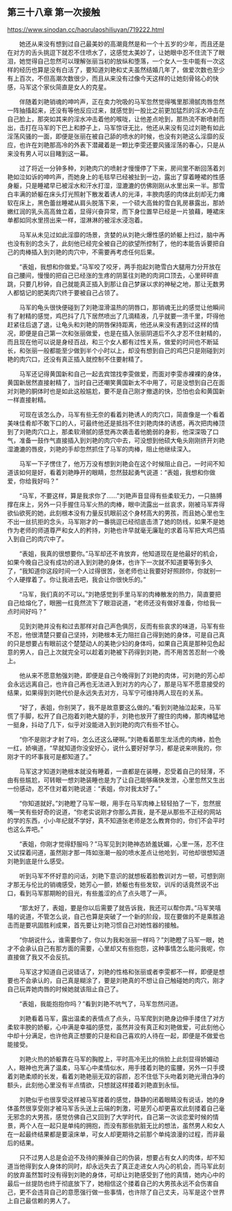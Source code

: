 ## 第三十八章 第一次接触

https://www.sinodan.cc/haorulaoshiliuyan/719222.html

　　她还从来没有想到过自己最美妙的高潮竟然是和一个十五岁的少年，而且还是在对方的舌头挑逗下就忍不住喷水了，这感觉太美妙了，让她眼中忍不住流下了眼泪，她觉得自己忽然可以理解张丽当初的放纵和堕落，一个女人一生中能有一次这样的经历也算是没有白活了，要知道刘艳和丈夫虽然结婚几年了，做爱次数也至少有上百次，不但高潮次数很少，而且从来没有过像今天这样的让她刻骨铭心的快感，马军这个家伙简直是女人的克星。

　　伴随着刘艳销魂的呻吟声，正在卖力吮吸的马军忽然觉得嘴里那滑腻肉唇忽然一阵抽搐起来，还没有等他反应过来，就感觉到一股比之前更加猛烈的淫水冲击在自己脸上，那突如其来的淫水冲击着他的喉咙，让他差点呛到，那热流不断喷射而出，击打在马军的下巴上和脖子上，马军惊讶无比，他还从来没有见过刘艳有如此淫荡风骚的一面，即便是张丽在被自己舔的喷水的时候，也没有刘艳这么淫靡的反应，也许在刘艳那高冷的外表下潜藏着是一颗比李雯还要风骚淫荡的春心，只是从来没有男人可以目睹到这一幕。

　　过了将近一分钟多种，刘艳肉穴的喷射才慢慢停了下来，房间里不断回荡着刘艳如泣如诉的呻吟声，而她身上的毛毯早已经被扯到一边，露出了穿着睡裙的性感身躯，只是睡裙早已被淫水和汗水打湿，湿漉漉的仿佛刚刚从水里出来一半。那雪白丰满的娇躯在床头灯光照射下散发着诱人的光泽，丰腴肉感的肉体此刻却无力瘫软在床上，黑色蕾丝睡裙从肩头脱落下来，一个硕大高耸的雪白乳房暴露出，那娇嫩红润的乳头高高耸立着，显得兴奋异常，而下身位置早已经是一片狼藉，睡裙床单都如同水里捞出来一样，湿淋淋的被淫水浸泡着。

　　马军从未见过如此淫靡的场景，贪婪的从刘艳火爆性感的娇躯上扫过，脑中再也没有别的念头了，此刻他已经完全被自己的欲望所控制了，他的本能告诉要把自己的肉棒插入到刘艳的肉穴中，不需要再考虑任何后果。

　　“表姐，我想和你做爱。”马军咬了咬牙，两手抱起刘艳雪白大腿用力分开放在自己腰间，慢慢的把自己已经涨的生疼的阴茎往刘艳的肉洞口顶去，心里砰砰直跳，只要几秒钟，自己就能真正插入到那让自己梦寐以求的神秘之地，那让无数男人都惦记的肥美肉穴终于要被自己占领了。

　　马军的龟头很快便碰到了刘艳湿滑温热的阴唇口，那销魂无比的感觉让他瞬间有了射精的感觉，鸡巴抖了几下居然喷出了几滴精液，几乎就要一溃千里，吓得他赶紧往后退了退，让龟头和刘艳的阴唇保持距离，他还从来没有遇到过这样的情况，即便是自己第一次和张丽做爱，也是在插入张丽阴道后不久才忍不住射精的，而且现在他可以说是身经百战，和三个女人都有过性关系，做爱的时间也不断延长，和张丽一般都能至少做到半个小时以上，却没有想到自己的鸡巴只是刚碰到刘艳的肉穴口，还没有真正插入就控制不住要射精了。

　　马军还记得黄国新和自己一起去宾馆找李雯做爱，而面对李雯赤裸裸的身体，黄国新居然直接射精了，当时自己还嘲笑黄国新太不中用了，可是没想到自己在面对刘艳的胴体时也是如此这般尴尬，要不是自己刚才撤退的快，恐怕也会和黄国新一样直接射精。

　　可现在该怎么办，马军有些无奈的看着刘艳诱人的肉穴口，简直像是一个看着美味佳肴却不敢下口的人，可最终他还是抵挡不住刘艳肉体的诱惑，再次把肉棒顶到了刘艳肉穴口上，那柔软滑腻的感觉再次袭击着他脆弱的身影，他深深吸了口气，准备一鼓作气直接插入到刘艳的肉穴中去，可没想到他硕大龟头刚刚挤开刘艳湿漉漉的唇皮，刘艳的手却忽然抓住了马军的肉棒，阻止他继续深入。

　　马军一下子愣住了，他万万没有想到刘艳会在这个时候阻止自己，一时间不知道该如何是好，看着刘艳睁开的眼睛，忽然鼓起勇气说道：“表姐，我想和你做爱，你给我好吗？”

　　“马军，不要这样，算是我求你了……”刘艳声音显得有些柔软无力，一只胳膊撑在床上，另外一只手握住马军火热的肉棒，眼中流露出一丝哀求，刚被马军弄得欲仙欲死的她，此刻根本没有力量反抗眼前这个身材高大的男孩，而且她心里也生不出一丝抗拒的念头，马军刚才的一番挑逗已经彻底击溃了她的防线，如果不是她作为老师的师道尊严和女人的矜持，刘艳也许早就毫无廉耻的求着马军把大鸡巴插入到自己的肉穴中了。

　　“表姐，我真的很想要你。”马军却还不肯放弃，他知道现在是他最好的机会，如果今晚自己没有成功的进入到刘艳的身体，也许下一次就不知道要等到多久了，“我知道你这段时间一个人过得很苦，张老师也让我要好好照顾你，你就别一个人硬撑着了。你让我进去吧，我会让你很快乐的。”

　　“马军，我们真的不可以。”刘艳感觉到手里马军的肉棒散发的热力，简直要把自己给熔化了，眼圈一红竟然流下了眼泪说道，“老师还没有做好准备，你给我一点时间好吗？”

　　见到刘艳并没有和过去那样对自己声色俱厉，反而有些哀求的味道，马军有些不忍，他很清楚只要自己坚持，刘艳根本无力阻拦自己得到她的身体，可是自己真的只是想要占有眼前这个楚楚动人的美艳少妇的身体吗，如果自己真是那种见色起意的男人，自己上次就完全可以趁着刘艳被下药得到刘艳，而不用苦苦忍耐一个晚上。

　　他从来不愿意勉强刘艳，即便是自己今晚得到了刘艳的肉体，可刘艳的芳心却会永远远离自己，也许自己再也无法进入到对方的内心了，那是马军不愿意接受的结果，如果得到刘艳代价是永远失去对方，马军宁可维持两人现在的关系。

　　“好了，表姐，你别哭了，我不是故意要这么做的。”看到刘艳抽泣起来，马军慌了手脚，松开了自己抱着刘艳大腿的手，刘艳也放开了握住的肉棒，那肉棒猛地一挺身，抖动了几下，似乎对没能进入到刘艳的肉穴有些不甘心。

　　“你不是刚才才射了吗，怎么还这么硬啊。”刘艳看着那生龙活虎的肉棒，脸色一红，娇嗔道，“早就知道你没安好心，说什么要好好学习，都是说来哄我的，你刚才干的坏事我可是都知道了。”

　　马军这才知道刘艳根本就没有睡着，一直都是在装睡，忍受着自己的轻薄，不由有些尴尬，可转眼一想刘艳装睡也是为了让自己能够痛快发泄，心里忽然又生出一份感动，忍不住对着刘艳说道：“表姐，你对我太好了。”

　　“你知道就好。”刘艳瞪了马军一眼，用手在马军肉棒上轻轻拍了一下，忽然抿嘴一笑有些好奇的说道，“你老实说刚才你那么弄我，是不是从那些不正经的网站的学的东西，小小年纪就不学好，真不知道张老师是怎么教育你的，你们不会平时也这么弄吧。”

　　“表姐，你刚才觉得舒服吗？”马军见到刘艳神态娇羞妩媚，心里一荡，忍不住又试探着问道，虽然刚才那一阵如涨潮一般的喷水差点让他呛到，可他却很想知道刘艳到底是什么感受。

　　听到马军不怀好意的问话，刘艳下意识的就想板着脸教训对方一顿，可想到刚才那无与伦比的销魂感受，她芳心一颤，娇躯也有些发软，训斥的话竟然说不出口，看到马军那期盼的目光，有些羞涩的点了点头嗯了一声。

　　“那太好了，表姐，要是你以后需要了就告诉我，我还可以帮你弄。”马军笑嘻嘻的说道，不管怎么说，自己也算是突破了一个新的阶段，现在要做的不是乘胜追击而是要巩固胜利成果，首先要让刘艳习惯自己对她性器的接触。

　　“你胡说什么，谁需要你了，你以为我和张丽一样吗？”刘艳瞪了马军一眼，她才不会承认自己有那方面的需要，心里却又有些抱怨，这种事情怎么能问我呢，你直接做了我又不会反抗。

　　马军这才知道自己说错话了，刘艳的性格和张丽或者李雯都不一样，即便是想要也不会承认的，自己真是糊涂了，要是刘艳真的不想让自己触碰她的肉穴，刚才自己玩弄她肉唇的时候她就该阻止自己了。

　　“表姐，我能抱抱你吗？”看到刘艳不吭气了，马军忽然问道。

　　刘艳看着马军，露出温柔的表情点了点头，马军爬到刘艳身边伸手搂住了对方柔软丰腴的娇躯，心中满是幸福的感觉，虽然并没有真正和刘艳做爱，可此刻他心中却十分满足，也许他真正想要的只是和自己喜欢的人待在一起，即便是不做爱也能接受。

　　刘艳火热的娇躯靠在马军的胸膛上，平时高冷无比的俏脸上此刻显得娇媚动人，眼神也充满了温柔，马军心中柔情似水，用手搂着刘艳的蛮腰，另外一只手摸着刘艳柔顺的长发，看着刘艳艳丽无双的容颜，忍不住低下头吻着刘艳光滑白净的额头，此刻他心里没有半点情欲，只想就这样搂着刘艳直到永恒。

　　刘艳似乎也很享受这样被马军搂着的感觉，静静的闭着眼睛没有说话，她的身体虽然很享受刚才被马军舌头送上云端的刺激，可是芳心却更喜欢此刻搂着自己毫无邪念的大男孩，感觉仿佛自己又回到了大学时代，自己第一次谈恋爱时候的情景，两个人在一起只是单纯的拥抱，而没有那些肮脏无比的想法，虽然男人和女人在一起最终结果都是要滚床单，可女人却更期待之前那个单纯浪漫的过程，而非最后的结果。

　　只不过男人总是会迫不及待的撕掉自己的伪装，想要占有女人的肉体，却不知道当他得到女人身体的同时，却永远失去了真正走进女人内心的机会，而马军此刻的放弃虽然暂时没有得到刘艳的身体，可却让刘艳感受到了他的真情，她内心中的最后一丝提防也终于彻底放下了，她相信这个搂着自己的大男孩永远不会伤害自己，更不会违背自己的意愿强行做一些事情，也许除了自己丈夫，马军是这个世界上自己最信赖的男人了。

